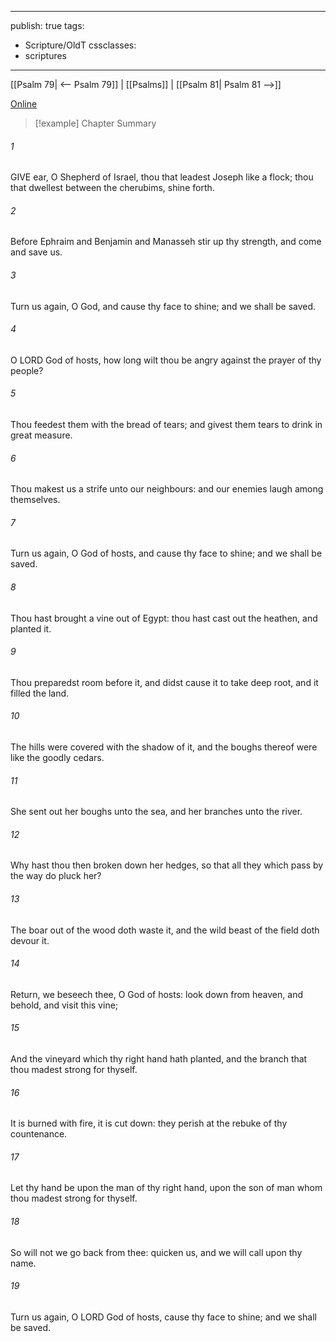 

---
publish: true
tags:
  - Scripture/OldT
cssclasses:
  - scriptures
---
[[Psalm 79| <-- Psalm 79]] | [[Psalms]] | [[Psalm 81| Psalm 81 -->]]

[Online](https://churchofjesuschrist.org/study/scriptures/ot/ps/80?lang=eng)

>[!example] Chapter Summary
>
###### 1
GIVE ear, O Shepherd of Israel, thou that leadest Joseph like a flock; thou that dwellest between the cherubims, shine forth.
###### 2
Before Ephraim and Benjamin and Manasseh stir up thy strength, and come and save us.
###### 3
Turn us again, O God, and cause thy face to shine; and we shall be saved.
###### 4
O LORD God of hosts, how long wilt thou be angry against the prayer of thy people?
###### 5
Thou feedest them with the bread of tears; and givest them tears to drink in great measure.
###### 6
Thou makest us a strife unto our neighbours: and our enemies laugh among themselves.
###### 7
Turn us again, O God of hosts, and cause thy face to shine; and we shall be saved.
###### 8
Thou hast brought a vine out of Egypt: thou hast cast out the heathen, and planted it.
###### 9
Thou preparedst room before it, and didst cause it to take deep root, and it filled the land.
###### 10
The hills were covered with the shadow of it, and the boughs thereof were like the goodly cedars.
###### 11
She sent out her boughs unto the sea, and her branches unto the river.
###### 12
Why hast thou then broken down her hedges, so that all they which pass by the way do pluck her?
###### 13
The boar out of the wood doth waste it, and the wild beast of the field doth devour it.
###### 14
Return, we beseech thee, O God of hosts: look down from heaven, and behold, and visit this vine;
###### 15
And the vineyard which thy right hand hath planted, and the branch that thou madest strong for thyself.
###### 16
It is burned with fire, it is cut down: they perish at the rebuke of thy countenance.
###### 17
Let thy hand be upon the man of thy right hand, upon the son of man whom thou madest strong for thyself.
###### 18
So will not we go back from thee: quicken us, and we will call upon thy name.
###### 19
Turn us again, O LORD God of hosts, cause thy face to shine; and we shall be saved.



